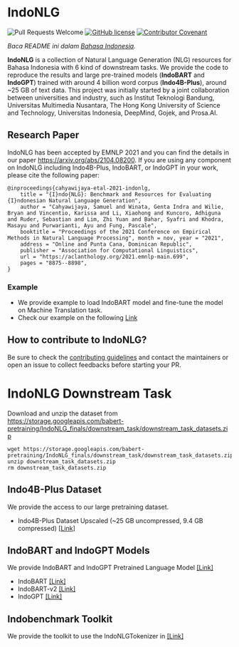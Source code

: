 # IndoNLG 
![Pull Requests Welcome](https://img.shields.io/badge/PRs-welcome-brightgreen.svg?style=flat) [![GitHub license](https://img.shields.io/badge/license-MIT-blue.svg)](https://github.com/indobenchmark/indonlg/blob/master/LICENSE) [![Contributor Covenant](https://img.shields.io/badge/Contributor%20Covenant-v2.0%20adopted-ff69b4.svg)](CODE_OF_CONDUCT.md)

*Baca README ini dalam [Bahasa Indonesia](README.id.md).*

<b>IndoNLG</b> is a collection of Natural Language Generation (NLG) resources for Bahasa Indonesia with 6 kind of downstream tasks. We provide the code to reproduce the results and large pre-trained models (<b>IndoBART</b> and <b>IndoGPT</b>) trained with around 4 billion word corpus (<b>Indo4B-Plus</b>), around ~25 GB of text data. This project was initially started by a joint collaboration between universities and industry, such as Institut Teknologi Bandung, Universitas Multimedia Nusantara, The Hong Kong University of Science and Technology, Universitas Indonesia, DeepMind, Gojek, and Prosa.AI.

## Research Paper
IndoNLG has been accepted by EMNLP 2021 and you can find the details in our paper https://arxiv.org/abs/2104.08200.
If you are using any component on IndoNLG including Indo4B-Plus, IndoBART, or IndoGPT in your work, please cite the following paper:
```
@inproceedings{cahyawijaya-etal-2021-indonlg,
    title = "{I}ndo{NLG}: Benchmark and Resources for Evaluating {I}ndonesian Natural Language Generation",
    author = "Cahyawijaya, Samuel and Winata, Genta Indra and Wilie, Bryan and Vincentio, Karissa and Li, Xiaohong and Kuncoro, Adhiguna and Ruder, Sebastian and Lim, Zhi Yuan and Bahar, Syafri and Khodra, Masayu and Purwarianti, Ayu and Fung, Pascale",
    booktitle = "Proceedings of the 2021 Conference on Empirical Methods in Natural Language Processing", month = nov, year = "2021",
    address = "Online and Punta Cana, Dominican Republic",
    publisher = "Association for Computational Linguistics",
    url = "https://aclanthology.org/2021.emnlp-main.699",
    pages = "8875--8898",
}
```

### Example
- We provide example to load IndoBART model and fine-tune the model on Machine Translation task.
- Check our example on the following [Link](https://github.com/indobenchmark/indonlg/tree/master/examples)

## How to contribute to IndoNLG?
Be sure to check the [contributing guidelines](https://github.com/indobenchmark/indonlg/blob/master/CONTRIBUTING.md) and contact the maintainers or open an issue to collect feedbacks before starting your PR.

# IndoNLG Downstream Task
Download and unzip the dataset from https://storage.googleapis.com/babert-pretraining/IndoNLG_finals/downstream_task/downstream_task_datasets.zip

```
wget https://storage.googleapis.com/babert-pretraining/IndoNLG_finals/downstream_task/downstream_task_datasets.zip
unzip downstream_task_datasets.zip
rm downstream_task_datasets.zip
```

## Indo4B-Plus Dataset
We provide the access to our large pretraining dataset.
- Indo4B-Plus Dataset Upscaled (~25 GB uncompressed, 9.4 GB compressed) [[Link]](https://storage.googleapis.com/babert-pretraining/IndoNLG_finals/IndoNLG_ALL_new_dataset_preprocessed_uncased.txt.zip)

## IndoBART and IndoGPT Models
We provide IndoBART and IndoGPT Pretrained Language Model [[Link]](https://huggingface.co/indobenchmark)
- IndoBART [[Link]](https://huggingface.co/indobenchmark/indobart)
- IndoBART-v2 [[Link]](https://huggingface.co/indobenchmark/indobart-v2)
- IndoGPT [[Link]](https://huggingface.co/indobenchmark/indogpt)

## Indobenchmark Toolkit
We provide the toolkit to use the IndoNLGTokenizer in [[Link]](https://pypi.org/project/indobenchmark-toolkit/)